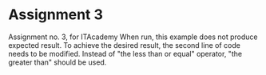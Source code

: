 # Assignment 3
Assignment no. 3, for ITAcademy
When run, this example does not produce expected result. 
To achieve the desired result, the second line of code needs to be modified. Instead of "the less than or equal" operator, "the greater than" should be used.

